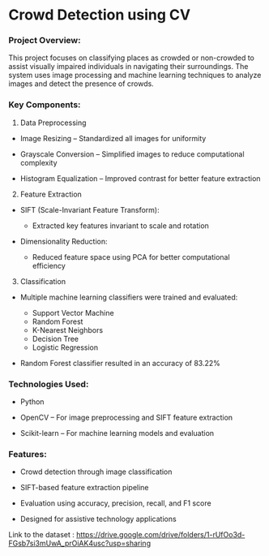 # Crowd Detection using CV

### Project Overview:

This project focuses on classifying places as crowded or non-crowded to assist visually impaired individuals in navigating their surroundings. The system uses image processing and machine learning techniques to analyze images and detect the presence of crowds.

### Key Components:
1. Data Preprocessing

 - Image Resizing – Standardized all images for uniformity

 - Grayscale Conversion – Simplified images to reduce computational complexity

 - Histogram Equalization – Improved contrast for better feature extraction

2. Feature Extraction

 - SIFT (Scale-Invariant Feature Transform):
   - Extracted key features invariant to scale and rotation

 - Dimensionality Reduction:
   - Reduced feature space using PCA for better computational efficiency

3. Classification

 - Multiple machine learning classifiers were trained and evaluated:

   - Support Vector Machine	
   - Random Forest	
   - K-Nearest Neighbors
   - Decision Tree	
   - Logistic Regression

 - Random Forest classifier resulted in an accuracy of 83.22%

### Technologies Used:

 - Python

 - OpenCV – For image preprocessing and SIFT feature extraction

 - Scikit-learn – For machine learning models and evaluation

### Features:

 - Crowd detection through image classification

 - SIFT-based feature extraction pipeline

 - Evaluation using accuracy, precision, recall, and F1 score

 - Designed for assistive technology applications


Link to the dataset : https://drive.google.com/drive/folders/1-rUfOo3d-FGsb7si3mUwA_prOiAK4usc?usp=sharing
